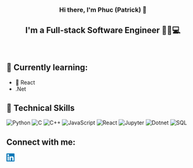 <h3 align="center">
Hi there, I'm Phuc (Patrick) 👋
</h3>

<h2 align="center">
I'm a Full-stack Software Engineer 👨‍💻💻
</h2> 

<br/>

## 🌱 Currently learning:
- 📱 React
- .Net

## 💼 Technical Skills
![Python](https://img.shields.io/badge/python-%2314354C.svg?style=for-the-badge&logo=python&logoColor=white)
![C](https://img.shields.io/badge/c-%2300599C.svg?style=for-the-badge&logo=c&logoColor=white)
![C++](https://img.shields.io/badge/c++-%2300599C.svg?style=for-the-badge&logo=c%2B%2B&logoColor=white)
![JavaScript](https://img.shields.io/badge/javascript-%23323330.svg?style=for-the-badge&logo=javascript&logoColor=%23F7DF1E)
![React](https://img.shields.io/badge/react-%2320232a.svg?style=for-the-badge&logo=react&logoColor=%2361DAFB)
![Jupyter](https://img.shields.io/badge/Jupyter-%23F37626.svg?style=for-the-badge&logo=Jupyter&logoColor=white)
![Dotnet](https://img.shields.io/badge/ASP.NET-%23F467.svg?style=for-the-badge&logo=dotnet&logoColor=white)
![SQL](https://img.shields.io/badge/sql-%FF69B4.svg?style=for-the-badge&logo=sql&logoColor=white)


## Connect with me:

<a href="https://www.linkedin.com/in/pt-tran/"><img align="left" src="https://raw.githubusercontent.com/pttran3141/pttran3141/main/images/linkedin.svg" alt="Patrick Tran | LinkedIn" width="21px"/></a>
